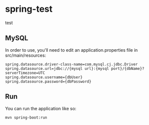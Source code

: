 # spring-test
test

## MySQL
In order to use, you'll need to edit an application.properties file in src/main/resources:

```
spring.datasource.driver-class-name=com.mysql.cj.jdbc.Driver
spring.datasource.url=jdbc://{mysql url}:{mysql port}/{dbName}?serverTimezone=UTC
spring.datasource.username={dbUser}
spring.datasource.password={dbPassword}
```
## Run
You can run the application like so:
```
mvn spring-boot:run
```
